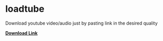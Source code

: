# loadtube
Download youtube video/audio just by pasting link in the desired quality

[**Download Link**](https://github.com/chiraag-kakar/loadtube/blob/master/dist/extractor.exe)
